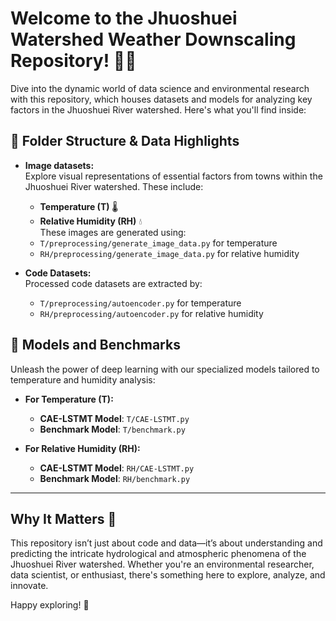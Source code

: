 # Welcome to the Jhuoshuei Watershed Weather Downscaling Repository! 🌊🌿

Dive into the dynamic world of data science and environmental research with this repository, which houses datasets and models for analyzing key factors in the Jhuoshuei River watershed. Here's what you'll find inside:

## 📂 Folder Structure & Data Highlights

- **Image datasets:**  
  Explore visual representations of essential factors from towns within the Jhuoshuei River watershed. These include:  
  - **Temperature (T)** 🌡️  
  - **Relative Humidity (RH)** 💧  
  These images are generated using:  
  - `T/preprocessing/generate_image_data.py` for temperature  
  - `RH/preprocessing/generate_image_data.py` for relative humidity

- **Code Datasets:**  
  Processed code datasets are extracted by:
  - `T/preprocessing/autoencoder.py` for temperature  
  - `RH/preprocessing/autoencoder.py` for relative humidity  

## 🧠 Models and Benchmarks

Unleash the power of deep learning with our specialized models tailored to temperature and humidity analysis:

- **For Temperature (T):**  
  - **CAE-LSTMT Model**: `T/CAE-LSTMT.py`  
  - **Benchmark Model**: `T/benchmark.py`

- **For Relative Humidity (RH):**  
  - **CAE-LSTMT Model**: `RH/CAE-LSTMT.py`  
  - **Benchmark Model**: `RH/benchmark.py`

---

## Why It Matters 🚀

This repository isn’t just about code and data—it’s about understanding and predicting the intricate hydrological and atmospheric phenomena of the Jhuoshuei River watershed. Whether you're an environmental researcher, data scientist, or enthusiast, there's something here to explore, analyze, and innovate.

Happy exploring! 🌟
